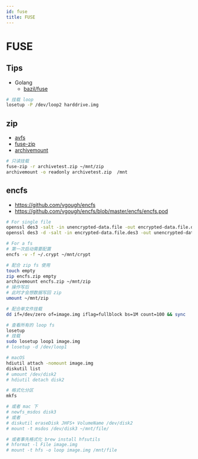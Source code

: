 ```yaml
---
id: fuse
title: FUSE
---
```



# FUSE


## Tips

* Golang
  * [bazil/fuse](https://github.com/bazil/fuse)


```bash
# 挂载 loop
losetup -P /dev/loop2 harddrive.img
```

## zip
* [avfs](http://avf.sourceforge.net/)
* [fuse-zip](https://bitbucket.org/agalanin/fuse-zip/)
* [archivemount](http://www.cybernoia.de/software/archivemount/)


```bash
# 只读挂载
fuse-zip -r archivetest.zip ~/mnt/zip
archivemount -o readonly archivetest.zip  /mnt
```

## encfs

* https://github.com/vgough/encfs
* https://github.com/vgough/encfs/blob/master/encfs/encfs.pod

```bash
# For single file
openssl des3 -salt -in unencrypted-data.file -out encrypted-data.file.des3
openssl des3 -d -salt -in encrypted-data.file.des3 -out unencrypted-data.file

# For a fs
# 第一次启动需要配置
encfs -v -f ~/.crypt ~/mnt/crypt

# 配合 zip fs 使用
touch empty
zip encfs.zip empty
archivemount encfs.zip ~/mnt/zip
# 操作写后
# 此时才会想数据写回 zip
umount ~/mnt/zip

# 配合单文件挂载
dd if=/dev/zero of=image.img iflag=fullblock bs=1M count=100 && sync

# 查看所有的 loop fs
losetup
# 挂载
sudo losetup loop1 image.img
# losetup -d /dev/loop1

# macOS
hdiutil attach -nomount image.img
diskutil list
# umount /dev/disk2
# hdiutil detach disk2

# 格式化分区
mkfs

# 或者 mac 下
# newfs_msdos disk3
# 或者
# diskutil eraseDisk JHFS+ VolumeName /dev/disk2
# mount -t msdos /dev/disk3 ~/mnt/file/

# 或者事先格式化 brew install hfsutils
# hformat -l File image.img
# mount -t hfs -o loop image.img /mnt/file
```